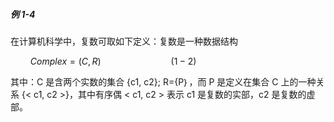 
##### 例 1-4 

在计算机科学中，复数可取如下定义：复数是一种数据结构

$\qquad Complex = (C, R) \qquad\qquad\qquad\quad (1-2)$

其中：C 是含两个实数的集合 {c1, c2}; R={P｝，而 P 是定义在集合 C 上的一种关系 {\< c1, c2 >}，其中有序偶 < c1, c2 > 表示 c1 是复数的实部，c2 是复数的虚部。